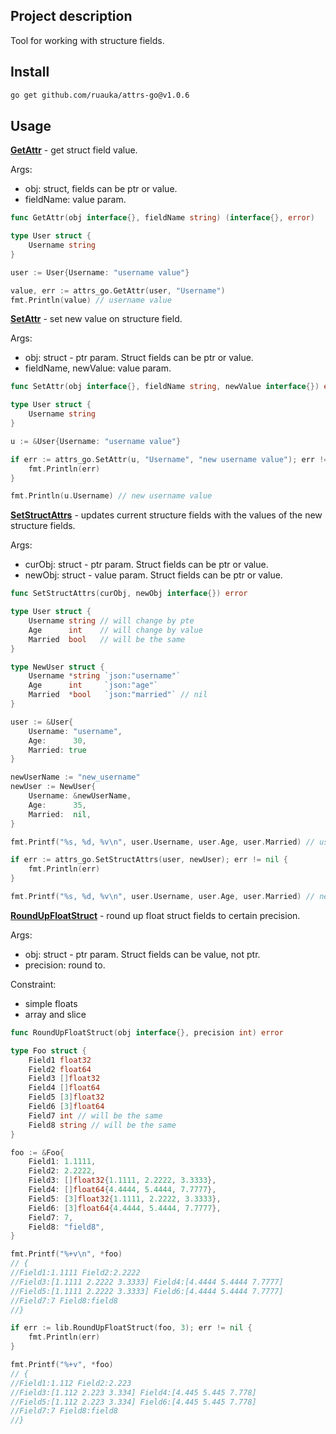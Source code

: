 ## Project description
Tool for working with structure fields.

## Install
```bash
go get github.com/ruauka/attrs-go@v1.0.6
```

## Usage
<ins>**GetAttr**</ins> - get struct field value. 

Args:
 - obj: struct, fields can be ptr or value.
 - fieldName: value param.
```go
func GetAttr(obj interface{}, fieldName string) (interface{}, error)
```

```go
type User struct {
    Username string
}

user := User{Username: "username value"}

value, err := attrs_go.GetAttr(user, "Username")
fmt.Println(value) // username value
```

<ins>**SetAttr**</ins>  - set new value on structure field.

Args:
- obj: struct - ptr param. Struct fields can be ptr or value.
- fieldName, newValue: value param.

```go
func SetAttr(obj interface{}, fieldName string, newValue interface{}) error
```

```go
type User struct {
    Username string
}

u := &User{Username: "username value"}

if err := attrs_go.SetAttr(u, "Username", "new username value"); err != nil {
    fmt.Println(err)
}

fmt.Println(u.Username) // new username value
```

<ins>**SetStructAttrs**</ins>  - updates current structure fields with the values of the new structure fields.

Args:
- curObj: struct - ptr param. Struct fields can be ptr or value.
- newObj: struct - value param. Struct fields can be ptr or value.

```go
func SetStructAttrs(curObj, newObj interface{}) error
```

```go
type User struct {
    Username string // will change by pte
    Age      int    // will change by value
    Married  bool   // will be the same
}

type NewUser struct {
    Username *string `json:"username"`
    Age      int     `json:"age"`
    Married  *bool   `json:"married"` // nil
}

user := &User{
    Username: "username",
    Age:      30,
    Married: true
}

newUserName := "new_username"
newUser := NewUser{
    Username: &newUserName,
    Age:      35,
    Married:  nil,
}

fmt.Printf("%s, %d, %v\n", user.Username, user.Age, user.Married) // username, 30, true

if err := attrs_go.SetStructAttrs(user, newUser); err != nil {
    fmt.Println(err)
}

fmt.Printf("%s, %d, %v\n", user.Username, user.Age, user.Married) // new_username, 35, true
```

<ins>**RoundUpFloatStruct**</ins>  - round up float struct fields to certain precision.

Args:
- obj: struct - ptr param. Struct fields can be value, not ptr.
- precision: round to.

Constraint:

- simple floats
- array and slice

```go
func RoundUpFloatStruct(obj interface{}, precision int) error
```

```go
type Foo struct {
    Field1 float32
    Field2 float64
    Field3 []float32
    Field4 []float64
    Field5 [3]float32
    Field6 [3]float64
    Field7 int // will be the same
    Field8 string // will be the same
}

foo := &Foo{
    Field1: 1.1111,
    Field2: 2.2222,
    Field3: []float32{1.1111, 2.2222, 3.3333},
    Field4: []float64{4.4444, 5.4444, 7.7777},
    Field5: [3]float32{1.1111, 2.2222, 3.3333},
    Field6: [3]float64{4.4444, 5.4444, 7.7777},
    Field7: 7,
    Field8: "field8",
}

fmt.Printf("%+v\n", *foo)
// {
//Field1:1.1111 Field2:2.2222
//Field3:[1.1111 2.2222 3.3333] Field4:[4.4444 5.4444 7.7777]
//Field5:[1.1111 2.2222 3.3333] Field6:[4.4444 5.4444 7.7777]
//Field7:7 Field8:field8
//}

if err := lib.RoundUpFloatStruct(foo, 3); err != nil {
    fmt.Println(err)
}

fmt.Printf("%+v", *foo)
// {
//Field1:1.112 Field2:2.223
//Field3:[1.112 2.223 3.334] Field4:[4.445 5.445 7.778]
//Field5:[1.112 2.223 3.334] Field6:[4.445 5.445 7.778]
//Field7:7 Field8:field8
//}
```